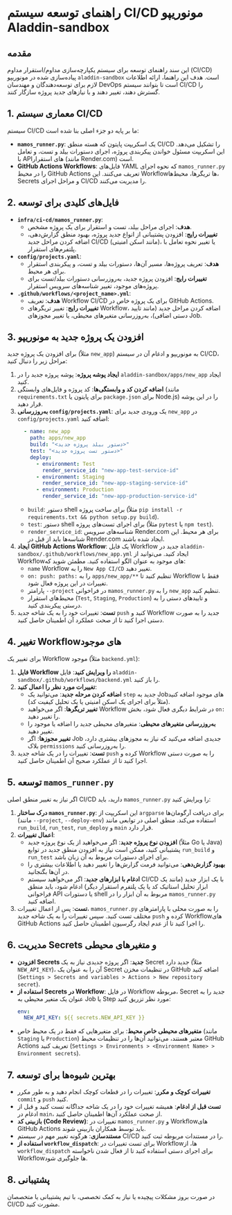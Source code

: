 # راهنمای توسعه سیستم CI/CD مونوریپو Aladdin-sandbox

## مقدمه
این سند راهنمای توسعه برای سیستم یکپارچه‌سازی مداوم/استقرار مداوم (CI/CD) پیاده‌سازی شده در مونوریپو `aladdin-sandbox` است. هدف این راهنما، ارائه اطلاعات لازم برای توسعه‌دهندگان و مهندسان DevOps است تا بتوانند سیستم CI/CD را گسترش دهند، تغییر دهند و با نیازهای جدید پروژه سازگار کنند.

## 1. معماری سیستم CI/CD

سیستم CI/CD ما بر پایه دو جزء اصلی بنا شده است:

*   **`mamos_runner.py`**: یک اسکریپت پایتون که هسته منطق CI/CD را تشکیل می‌دهد. این اسکریپت مسئول خواندن پیکربندی پروژه، اجرای دستورات بیلد و تست، و تعامل با APIهای استقرار (مانند Render.com) است.
*   **GitHub Actions Workflows**: فایل‌های YAML که نحوه اجرای `mamos_runner.py` را در محیط GitHub Actions تعریف می‌کنند. این Workflowها تریگرها، محیط‌ها، Secrets و مراحل اجرای CI/CD را مدیریت می‌کنند.

## 2. فایل‌های کلیدی برای توسعه

*   **`infra/ci-cd/mamos_runner.py`**: 
    *   **هدف**: اجرای مراحل بیلد، تست و استقرار برای یک پروژه مشخص.
    *   **تغییرات رایج**: افزودن پشتیبانی از انواع جدید پروژه، بهبود منطق گزارش‌دهی، اضافه کردن مراحل جدید CI/CD (مانند اسکن امنیتی)، یا تغییر نحوه تعامل با پلتفرم‌های استقرار.
*   **`config/projects.yaml`**: 
    *   **هدف**: تعریف پروژه‌ها، مسیر آن‌ها، دستورات بیلد و تست، و پیکربندی استقرار برای هر محیط.
    *   **تغییرات رایج**: افزودن پروژه جدید، به‌روزرسانی دستورات بیلد/تست برای پروژه‌های موجود، تغییر شناسه‌های سرویس استقرار.
*   **`.github/workflows/<project_name>.yml`**: 
    *   **هدف**: تعریف Workflow CI/CD برای یک پروژه خاص در GitHub Actions.
    *   **تغییرات رایج**: تغییر تریگرهای Workflow، اضافه کردن مراحل جدید (مانند تایید دستی اضافی)، به‌روزرسانی متغیرهای محیطی، یا تغییر مجوزهای Job.

## 3. افزودن یک پروژه جدید به مونوریپو

برای افزودن یک پروژه جدید (مثلاً `new_app`) به مونوریپو و ادغام آن در سیستم CI/CD، مراحل زیر را دنبال کنید:

1.  **ایجاد پوشه پروژه**: پوشه پروژه جدید را در `aladdin-sandbox/apps/new_app` ایجاد کنید.
2.  **اضافه کردن کد و وابستگی‌ها**: کد پروژه و فایل‌های وابستگی (مانند `requirements.txt` برای پایتون یا `package.json` برای Node.js) را در این پوشه قرار دهید.
3.  **به‌روزرسانی `config/projects.yaml`**: یک ورودی جدید برای `new_app` در `config/projects.yaml` اضافه کنید:
    ```yaml
      - name: new_app
        path: apps/new_app
        build: "<دستور بیلد پروژه جدید>"
        test: "<دستور تست پروژه جدید>"
        deploy:
          - environment: Test
            render_service_id: "new-app-test-service-id"
          - environment: Staging
            render_service_id: "new-app-staging-service-id"
          - environment: Production
            render_service_id: "new-app-production-service-id"
    ```
    *   `build`: دستور shell برای ساخت پروژه (مثلاً `pip install -r requirements.txt && python setup.py build`).
    *   `test`: دستور shell برای اجرای تست‌های پروژه (مثلاً `pytest` یا `npm test`).
    *   `render_service_id`: شناسه‌های سرویس Render.com برای هر محیط. این شناسه‌ها باید از قبل در Render.com ایجاد شده باشند.
4.  **ایجاد GitHub Actions Workflow**: یک فایل Workflow جدید در `aladdin-sandbox/.github/workflows/new_app.yml` ایجاد کنید. می‌توانید از Workflowهای موجود به عنوان الگو استفاده کنید. مطمئن شوید که:
    *   `name` Workflow را به `New App CI/CD` تغییر دهید.
    *   `on: push: paths:` را به `apps/new_app/**` تنظیم کنید تا Workflow فقط با تغییرات در این پروژه فعال شود.
    *   پارامتر `--project` در فراخوانی `mamos_runner.py` را به `new_app` تنظیم کنید.
    *   محیط‌های استقرار (`Test`, `Staging`, `Production`) و تاییدهای دستی را به درستی پیکربندی کنید.
5.  **تست**: تغییرات خود را به یک شاخه جدید `push` کنید و Workflow جدید را به صورت دستی اجرا کنید تا از صحت عملکرد آن اطمینان حاصل کنید.

## 4. تغییر Workflowهای موجود

برای تغییر یک Workflow موجود (مثلاً `backend.yml`):

1.  **فایل Workflow را ویرایش کنید**: فایل `aladdin-sandbox/.github/workflows/backend.yml` را باز کنید.
2.  **تغییرات مورد نظر را اعمال کنید**: 
    *   **اضافه کردن مرحله جدید**: می‌توانید یک `step` جدید به Jobهای موجود اضافه کنید (مثلاً برای اجرای یک اسکن امنیتی یا یک تحلیل کیفیت کد).
    *   **تغییر تریگرها**: اگر می‌خواهید Workflow در شرایط دیگری فعال شود، بخش `on:` را تغییر دهید.
    *   **به‌روزرسانی متغیرهای محیطی**: متغیرهای محیطی جدید را اضافه یا موجود را تغییر دهید.
    *   **تغییر مجوزها**: اگر Job جدیدی اضافه می‌کنید که نیاز به مجوزهای بیشتری دارد، بلاک `permissions` را به‌روزرسانی کنید.
3.  **تست**: تغییرات را در یک شاخه جدید `push` کرده و Workflow را به صورت دستی اجرا کنید تا از عملکرد صحیح آن اطمینان حاصل کنید.

## 5. توسعه `mamos_runner.py`

اگر نیاز به تغییر منطق اصلی CI/CD دارید، باید `mamos_runner.py` را ویرایش کنید:

1.  **درک ساختار `mamos_runner.py`**: این اسکریپت از `argparse` برای دریافت آرگومان‌ها (مانند `--project`, `--deploy-env`) استفاده می‌کند. منطق اصلی در توابعی مانند `run_build`, `run_test`, `run_deploy` و `main` قرار دارد.
2.  **اعمال تغییرات**: 
    *   **افزودن نوع پروژه جدید**: اگر می‌خواهید از یک نوع پروژه جدید (مثلاً Go یا Java) پشتیبانی کنید، ممکن است نیاز به افزودن منطق جدید در توابع `run_build` و `run_test` برای اجرای دستورات مربوط به آن زبان باشد.
    *   **بهبود گزارش‌دهی**: می‌توانید فرمت گزارش‌ها را تغییر دهید یا اطلاعات بیشتری را در آن‌ها بگنجانید.
    *   **ادغام با ابزارهای جدید**: اگر می‌خواهید سیستم CI/CD با یک ابزار جدید (مانند یک ابزار تحلیل استاتیک کد یا یک پلتفرم استقرار دیگر) ادغام شود، باید منطق فراخوانی API یا دستورات shell مربوط به آن ابزار را در `mamos_runner.py` اضافه کنید.
3.  **تست**: پس از اعمال تغییرات، `mamos_runner.py` را به صورت محلی با پارامترهای مختلف تست کنید. سپس تغییرات را به یک شاخه جدید `push` کرده و Workflowهای GitHub Actions را اجرا کنید تا از عدم ایجاد رگرسیون اطمینان حاصل کنید.

## 6. مدیریت Secrets و متغیرهای محیطی

*   **افزودن Secrets جدید**: اگر پروژه جدیدی نیاز به یک Secret جدید دارد (مثلاً `NEW_API_KEY`)، آن را به عنوان یک Secret در تنظیمات مخزن GitHub اضافه کنید (`Settings > Secrets and variables > Actions > New repository secret`).
*   **استفاده از Secrets در Workflow**: در فایل Workflow مربوطه، Secret جدید را به عنوان یک متغیر محیطی به Job یا Step مورد نظر تزریق کنید:
    ```yaml
    env:
      NEW_API_KEY: ${{ secrets.NEW_API_KEY }}
    ```
*   **متغیرهای محیطی خاص محیط**: برای متغیرهایی که فقط در یک محیط خاص (مانند `Staging` یا `Production`) معتبر هستند، می‌توانید آن‌ها را در تنظیمات محیط GitHub Actions تعریف کنید (`Settings > Environments > <Environment Name> > Environment secrets`).

## 7. بهترین شیوه‌ها برای توسعه

*   **تغییرات کوچک و مکرر**: تغییرات را در قطعات کوچک انجام دهید و به طور مکرر `commit` و `push` کنید.
*   **تست قبل از ادغام**: همیشه تغییرات خود را در یک شاخه جداگانه تست کنید و قبل از ادغام در `main`، از صحت عملکرد آن‌ها اطمینان حاصل کنید.
*   **بازبینی کد (Code Review)**: تغییرات در `mamos_runner.py` و Workflowهای GitHub Actions باید توسط همکاران بازبینی شوند.
*   **مستندسازی**: هرگونه تغییر مهم در سیستم CI/CD را در مستندات مربوطه ثبت کنید.
*   **استفاده از `workflow_dispatch`**: برای تست تغییرات در Workflowها، از `workflow_dispatch` برای اجرای دستی استفاده کنید تا از فعال شدن ناخواسته Workflowها جلوگیری شود.

## 8. پشتیبانی

در صورت بروز مشکلات پیچیده یا نیاز به کمک تخصصی، با تیم پشتیبانی یا متخصصان CI/CD مشورت کنید.
